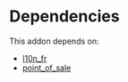 # Dependencies

This addon depends on:

- [l10n_fr](https://github.com/bringout/oca-ocb-l10n_europe)
- [point_of_sale](https://github.com/bringout/oca-ocb-sale)
